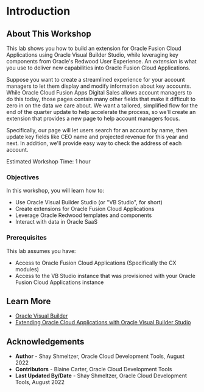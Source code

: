 # Introduction

## About This Workshop

This lab shows you how to build an extension for Oracle Fusion Cloud Applications using Oracle Visual Builder Studio, while leveraging key components from Oracle's Redwood User Experience. An *extension* is what you use to deliver new capabilities into Oracle Fusion Cloud Applications.

Suppose you want to create a streamlined experience for your account managers to let them display and modify information about key accounts.  While Oracle Cloud Fusion Apps Digital Sales allows account managers to do this today, those pages contain many other fields that make it difficult to zero in on the data we care about. We want a tailored, simplified flow for the end of the quarter update to help accelerate the process, so we'll create an extension that provides a new page to help account managers focus.

Specifically, our page will let users search for an account by name, then update key fields like CEO name and projected revenue for this year and next. In addition, we'll provide easy way to check the address of each account.

Estimated Workshop Time: 1 hour

  [](youtube:KL7KtlPIgow)

### Objectives

In this workshop, you will learn how to:
  * Use Oracle Visual Builder Studio (or "VB Studio", for short)
  * Create extensions for Oracle Fusion Cloud Applications
  * Leverage Oracle Redwood templates and components
  * Interact with data in Oracle SaaS

### Prerequisites

This lab assumes you have:
* Access to Oracle Fusion Cloud Applications (Specifically the CX modules)
* Access to the VB Studio instance that was provisioned with your Oracle Fusion Cloud Applications instance

## Learn More

* [Oracle Visual Builder](https://www.oracle.com/application-development/visual-builder/)
* [Extending Oracle Cloud Applications with Oracle Visual Builder Studio](https://docs.oracle.com/en/cloud/paas/visual-builder/visualbuilder-building-appui/index.html)

## Acknowledgements
* **Author** - Shay Shmeltzer, Oracle Cloud Development Tools, August 2022
* **Contributors** -  Blaine Carter, Oracle Cloud Development Tools
* **Last Updated By/Date** - Shay Shmeltzer, Oracle Cloud Development Tools, August 2022
